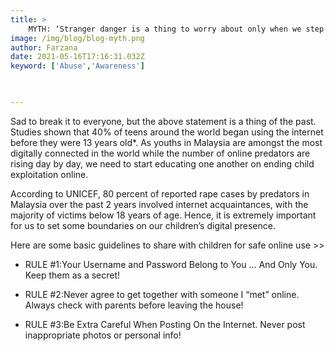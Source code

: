 ```yaml
---
title: >
    MYTH: ‘Stranger danger is a thing to worry about only when we step out the door.’
image: /img/blog/blog-myth.png
author: Farzana
date: 2021-05-16T17:16:31.032Z
keyword: ['Abuse','Awareness']

     

---
```


Sad to break it to everyone, but the above statement is a thing of the past. Studies shown that 40% of teens around the world began using the internet before they were 13 years old*. As youths in Malaysia are amongst the most digitally connected in the world while the number of online predators are rising day by day, we need to start educating one another on ending child exploitation online.

According to UNICEF, 80 percent of reported rape cases by predators in Malaysia over the past 2 years involved internet acquaintances, with the majority of victims below 18 years of age. Hence, it is extremely important for us to set some boundaries on our children’s digital presence.

Here are some basic guidelines to share with children for safe online use >>

-  RULE #1:Your Username and Password Belong to You … And Only You. Keep them as a secret!
-  RULE #2:Never agree to get together with someone I “met” online. Always check with parents before leaving the house!

-  RULE #3:Be Extra Careful When Posting On the Internet. Never post inappropriate photos or personal info!
